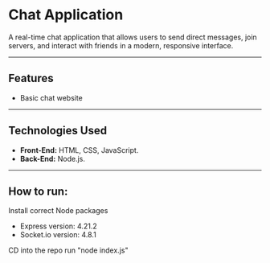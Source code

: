 # Chat Application

A real-time chat application that allows users to send direct messages, join servers, and interact with friends in a modern, responsive interface.

---

## Features
- Basic chat website

---

## Technologies Used
- **Front-End:** HTML, CSS, JavaScript.
- **Back-End:** Node.js.

---

## How to run:
Install correct Node packages
- Express version: 4.21.2
- Socket.io version: 4.8.1

CD into the repo
run "node index.js"
